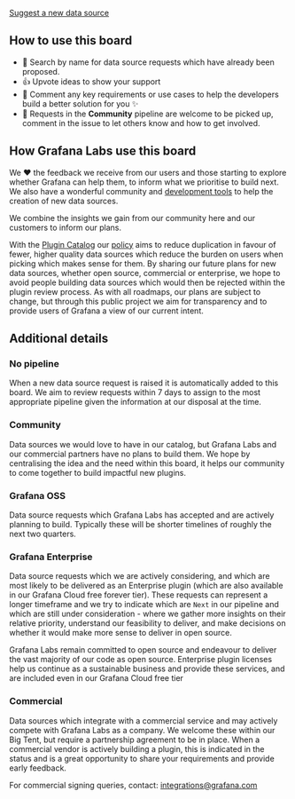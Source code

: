 [Suggest a new data source](https://github.com/grafana/grafana/issues/new/choose)

## How to use this board
- 🔎 Search by name for data source requests which have already been proposed. 
- 👍 Upvote ideas to show your support
- 💬 Comment any key requirements or use cases to help the developers build a better solution for you ✨ 
- 🙋 Requests in the **Community** pipeline are welcome to be picked up, comment in the issue to let others know and how to get involved.

## How Grafana Labs use this board

We ❤ the feedback we receive from our users and those starting to explore whether Grafana can help them, to inform what we prioritise to build next. We also have a wonderful community and [development tools](https://grafana.com/developers) to help the creation of new data sources.

We combine the insights we gain from our community here and our customers to inform our plans.

With the [Plugin Catalog](https://grafana.com/grafana/plugins/) our [policy](https://grafana.com/legal/plugins) aims to reduce duplication in favour of fewer, higher quality data sources which reduce the burden on users when picking which makes sense for them. By sharing our future plans for new data sources, whether open source, commercial or enterprise, we hope to avoid people building data sources which would then be rejected within the plugin review process. As with all roadmaps, our plans are subject to change, but through this public project we aim for transparency and to provide users of Grafana a view of our current intent.

## Additional details

### No pipeline
When a new data source request is raised it is automatically added to this board. We aim to review requests within 7 days to assign to the most appropriate pipeline given the information at our disposal at the time.

### Community
Data sources we would love to have in our catalog, but Grafana Labs and our commercial partners have no plans to build them. We hope by centralising the idea and the need within this board, it helps our community to come together to build impactful new plugins.

### Grafana OSS
Data source requests which Grafana Labs has accepted and are actively planning to build. Typically these will be shorter timelines of roughly the next two quarters. 

### Grafana Enterprise
Data source requests which we are actively considering, and which are most likely to be delivered as an Enterprise plugin (which are also available in our Grafana Cloud free forever tier). These requests can represent a longer timeframe and we try to indicate which are `Next` in our pipeline and which are still under consideration - where we gather more insights on their relative priority, understand our feasibility to deliver, and make decisions on whether it would make more sense to deliver in open source.

Grafana Labs remain committed to open source and endeavour to deliver the vast majority of our code as open source. Enterprise plugin licenses help us continue as a sustainable business and provide these services, and are included even in our Grafana Cloud free tier

### Commercial
Data sources which integrate with a commercial service and may actively compete with Grafana Labs as a company. We welcome these within our Big Tent, but require a partnership agreement to be in place. When a commercial vendor is actively building a plugin, this is indicated in the status and is a great opportunity to share your requirements and provide early feedback.

For commercial signing queries, contact: integrations@grafana.com
